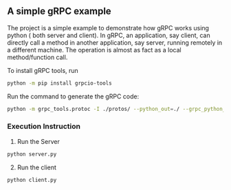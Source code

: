 ## A simple gRPC example

The project is a simple example to demonstrate how gRPC works using python ( both server
and client). In gRPC, an application, say client, can directly call a method in another
application, say server, running remotely in a different machine. The operation is almost
as fact as a local method/function call.

To install gRPC tools, run
```bash
python -m pip install grpcio-tools
```

Run the command to generate the gRPC code:

```bash
python -m grpc_tools.protoc -I ./protos/ --python_out=./ --grpc_python_out=. ./protos/summation.proto

```

### Execution Instruction
1. Run the Server

```bash
python server.py
```

2. Run the client 

```bash
python client.py
```